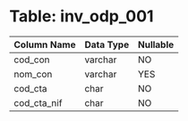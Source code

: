 # Table: inv_odp_001

| Column Name | Data Type | Nullable |
|-------------|-----------|----------|
| cod_con | varchar | NO |
| nom_con | varchar | YES |
| cod_cta | char | NO |
| cod_cta_nif | char | NO |
